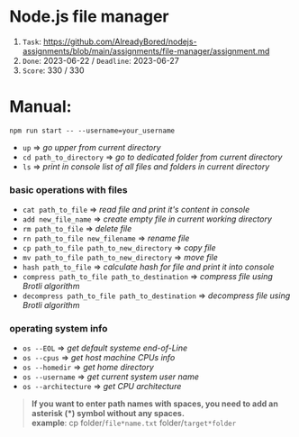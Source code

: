 # Node.js file manager

1. `Task`: https://github.com/AlreadyBored/nodejs-assignments/blob/main/assignments/file-manager/assignment.md
2. `Done`: 2023-06-22 / `Deadline`: 2023-06-27
3. `Score`: 330 / 330

# Manual:
`npm run start -- --username=your_username`

- `up` => _go upper from current directory_
- `cd path_to_directory` => _go to dedicated folder from current directory_
- `ls` => _print in console list of all files and folders in current directory_

### basic operations with files
- `cat path_to_file` => _read file and print it's content in console_
- `add new_file_name` => _create empty file in current working directory_
- `rm path_to_file` => _delete file_
- `rn path_to_file new_filename` => _rename file_
- `cp path_to_file path_to_new_directory` => _copy file_
- `mv path_to_file path_to_new_directory` => _move file_
- `hash path_to_file` => _calculate hash for file and print it into console_
- `compress path_to_file path_to_destination` => _compress file using Brotli algorithm_
- `decompress path_to_file path_to_destination` => _decompress file using Brotli algorithm_

### operating system info
- `os --EOL` => _get default systeme end-of-Line_
- `os --cpus` => _get host machine CPUs info_
- `os --homedir` => _get home directory_
- `os --username` => _get current system user name_
- `os --architecture` => _get CPU architecture_

> **If you want to enter path names with spaces, you need to add an asterisk (*) symbol without any spaces.**<br>
**example**: cp folder/`file*name.txt` folder/`target*folder`


